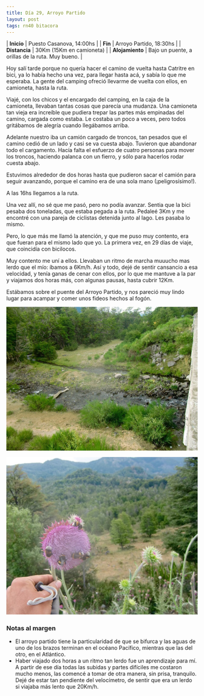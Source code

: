 ```yaml
---
title: Día 29, Arroyo Partido
layout: post
tags: rn40 bitacora
---
```


| **Inicio** | Puesto Casanova, 14:00hs |
| **Fin**    | Arroyo Partido, 18:30hs |
| **Distancia** | 30Km (15Km en camioneta) |
| **Alojamiento** | Bajo un puente, a orillas de la ruta. Muy bueno. |

Hoy salí tarde porque no quería hacer el camino de vuelta hasta Catritre en bici, ya lo había hecho una vez, para llegar hasta acá, y sabía lo que me esperaba. La gente del camping ofreció llevarme de vuelta con ellos, en camioneta, hasta la ruta.

Viajé, con los chicos y el encargado del camping, en la caja de la camioneta, llevaban tantas cosas que parecía una mudanza. Una camioneta tan vieja era increíble que pudiera trepar las partes más empinadas del camino, cargada como estaba. Le costaba un poco a veces, pero todos gritábamos de alegría cuando llegábamos arriba.

Adelante nuestro iba un camión cargado de troncos, tan pesados que el camino cedió de un lado y casi se va cuesta abajo. Tuvieron que abandonar todo el cargamento. Hacía falta el esfuerzo de cuatro personas para mover los troncos, haciendo palanca con un fierro, y sólo para hacerlos rodar cuesta abajo.

Estuvimos alrededor de dos horas hasta que pudieron sacar el camión para seguir avanzando, porque el camino era de una sola mano (¡peligrosísimo!).

A las 16hs llegamos a la ruta.

Una vez allí, no sé que me pasó, pero no podía avanzar. Sentia que la bici pesaba dos toneladas, que estaba pegada a la ruta. Pedaleé 3Km y me encontré con una pareja de ciclistas detenida junto al lago. Les pasaba lo mismo.

Pero, lo que más me llamó la atención, y que me puso muy contento, era que fueran para el mismo lado que yo. La primera vez, en 29 días de viaje, que coincidía con bicilocos.

Muy contento me uní a ellos. Llevaban un ritmo de marcha muuucho mas lerdo que el mío: íbamos a 6Km/h. Así y todo, dejé de sentir cansancio a esa velocidad, y tenía ganas de cenar con ellos, por lo que me mantuve a la par y viajamos dos horas más, con algunas pausas, hasta cubrir 12Km.

Estábamos sobre el puente del Arroyo Partido, y nos pareció muy lindo lugar para acampar y comer unos fideos hechos al fogón.

[![](/images/2015-02-03-arroyo-partido_1_thumb.jpg)](/images/2015-02-03-arroyo-partido_1.jpg)

[![](/images/2015-02-03-arroyo-partido_0_thumb.jpg)](/images/2015-02-03-arroyo-partido_0.jpg)

### Notas al margen
 - El arroyo partido tiene la particularidad de que se bifurca y las aguas de uno de los brazos terminan en el océano Pacífico, mientras que las del otro, en el Atlántico.
 - Haber viajado dos horas a un ritmo tan lerdo fue un aprendizaje para mí. A partir de ese día todas las subidas y partes difíciles me costaron mucho menos, las comencé a tomar de otra manera, sin prisa, tranquilo. Dejé de estar tan pendiente del velocímetro, de sentir que era un lerdo si viajaba más lento que 20Km/h.